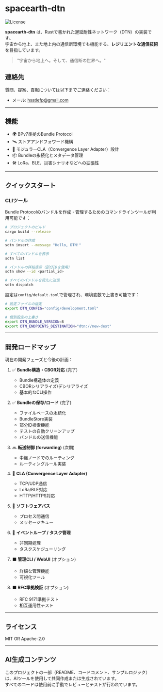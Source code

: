 # spacearth-dtn

![License](https://img.shields.io/badge/license-MIT%20OR%20Apache--2.0-blue)

**spacearth-dtn** は、Rustで書かれた遅延耐性ネットワーク（DTN）の実装です。  
宇宙から地上、また地上内の通信断環境でも機能する、**レジリエントな通信技術**を目指しています。

> "宇宙から地上へ。そして、通信断の世界へ。"

## 連絡先

質問、提案、貢献については以下までご連絡ください：
- メール: [hsatlefp@gmail.com](mailto:hsatlefp@gmail.com)

---

## 機能

- 🌍 BPv7準拠のBundle Protocol
- 🛰️ ストアアンドフォワード機構
- 🔌 モジュラーCLA（Convergence Layer Adapter）設計
- 📦 Bundleの永続化とメタデータ管理
- 🛠️ LoRa、BLE、災害シナリオなどへの拡張性

---

## クイックスタート

### CLIツール

Bundle Protocolのバンドルを作成・管理するためのコマンドラインツールが利用可能です：

```bash
# プロジェクトのビルド
cargo build --release

# バンドルの作成
sdtn insert --message "Hello, DTN!"

# すべてのバンドルを表示
sdtn list

# バンドルの詳細表示（部分IDを使用）
sdtn show --id <partial_id>

# すべてのバンドルを宛先に送信
sdtn dispatch
```

設定は`config/default.toml`で管理され、環境変数で上書き可能です：

```bash
# 設定ファイルの指定
export DTN_CONFIG="config/development.toml"

# 個別設定の上書き
export DTN_BUNDLE_VERSION=8
export DTN_ENDPOINTS_DESTINATION="dtn://new-dest"
```

---

## 開発ロードマップ

現在の開発フェーズと今後の計画：

1. ✅ **Bundle構造・CBOR対応** (完了)
   - Bundle構造体の定義
   - CBORシリアライズ/デシリアライズ
   - 基本的なCLI操作

2. ✅ **Bundleの保存/ロード** (完了)
   - ファイルベースの永続化
   - BundleStore実装
   - 部分ID検索機能
   - テストの自動クリーンアップ
   - バンドルの送信機能

3. 🔜 **転送制御 (forwarding)** (次期)
   - 中継ノードでのルーティング
   - ルーティングルール実装

4. 🚧 **CLA (Convergence Layer Adapter)**
   - TCP/UDP通信
   - LoRa/BLE対応
   - HTTP/HTTPS対応

5. 🚧 **ソフトウェアバス**
   - プロセス間通信
   - メッセージキュー

6. 🚧 **イベントループ / タスク管理**
   - 非同期処理
   - タスクスケジューリング

7. ⬛ **管理CLI / WebUI** (オプション)
   - 詳細な管理機能
   - 可視化ツール

8. ⬛ **RFC準拠検証** (オプション)
   - RFC 9171準拠テスト
   - 相互運用性テスト

---

## ライセンス

MIT OR Apache-2.0

---

## AI生成コンテンツ

このプロジェクトの一部（README、コードコメント、サンプルロジック）は、AIツールを使用して共同作成または生成されています。  
すべてのコードは使用前に手動でレビューとテストが行われています。 